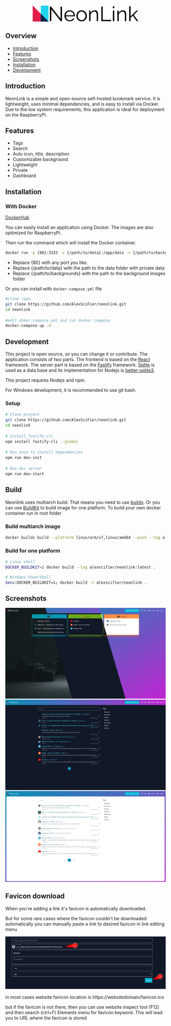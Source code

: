 <p align="center">
  <img src="./docs/logo_doc.svg" height="50" />
</p>

## Overview

- [Introduction](#introduction)
- [Features](#features)
- [Screenshots](#screenshots)
- [Installation](#installation)
- [Development](#development)

## Introduction

NeonLink is a simple and open-source self-hosted bookmark service. It is lightweight, uses minimal dependencies, and is easy to install via Docker. Due to the low system requirements, this application is ideal for deployment on the RaspberryPI.

## Features

- Tags
- Search
- Auto icon, title, description
- Customizable background
- Lightweight
- Private
- Dashboard

## Installation

### With Docker

[DockerHub](https://hub.docker.com/r/alexscifier/neonlink)

You can easily install an application using Docker. The images are also optimized for RaspberryPi.

Then run the command which will install the Docker container.

```sh
docker run -p {80}:3333 -v {/path/to/data}:/app/data -v {/path/to/backgrounds}:/app/public/static/media/background alexscifier/neonlink:latest
```

- Replace {80} with any port you like.
- Replace {/path/to/data} with the path to the data folder with private data
- Replace {/path/to/backgrounds} with the path to the background images folder

Or you can install with `docker-compose.yml` file

```sh
#clone repo
git clone https://github.com/AlexSciFier/neonlink.git
cd neonlink

#edit doker-compose.yml and run docker compose
docker-compose up -d
```

## Development

This project is open source, so you can change it or contribute. The application consists of two parts. The frontend is based on the [React](https://reactjs.org/) framework. The server part is based on the [Fastify](https://www.fastify.io/) framework. [Sqlite](https://www.sqlite.org/index.html) is used as a data base and its implementation for Nodejs is [better-sqlite3](https://github.com/WiseLibs/better-sqlite3).

This project requires Nodejs and npm.

For Windows development, it is recommended to use git bash.

### Setup

```sh
# Clone project
git clone https://github.com/AlexSciFier/neonlink.git
cd neonlink

# Install fastify-cli
npm install fastify-cli --global

# Run once to install dependencies
npm run dev-init

# Run dev server
npm run dev-start
```

## Build

Neonlink uses multiarch build. That means you need to use [buildx](https://docs.docker.com/engine/reference/commandline/buildx_build/). Or you can use [BuildKit](https://docs.docker.com/build/buildkit/) to build image for one platform.
To build your own docker container run in root folder

### Build multiarch image

```sh
docker buildx build --platform linux/arm/v7,linux/amd64 --push --tag alexscifier/neonlink:latest .
```

### Build for one platform

```sh
# Linux shell
DOCKER_BUILDKIT=1 docker build --tag alexscifier/neonlink:latest .
```

```sh
# Windows PowerShell
$env:DOCKER_BUILDKIT=1; docker build -t alexscifier/neonlink .
```

## Screenshots

![Dashboard](https://raw.githubusercontent.com/AlexSciFier/neonlink/master/docs/Dashboard.png)
![Links dark](https://raw.githubusercontent.com/AlexSciFier/neonlink/master/docs/Links%20dark.png)
![Links light](https://raw.githubusercontent.com/AlexSciFier/neonlink/master/docs/Links%20light.png)

## Favicon download

When you're adding a link it's favicon is automatically downloaded.

But for some rare cases where the favicon couldn't be downloaded automatically you can manually paste a link to desired favicon in link editing menu

![](assets/20250302_233945_image.png)

in most cases website favicon location is https://websitedomain/favicon.ico

but if the favicon is not there, then you can use website inspect tool (F12) and then search (ctrl+F) Elements menu for favicon keyword. This will lead you to URL where the favicon is stored
